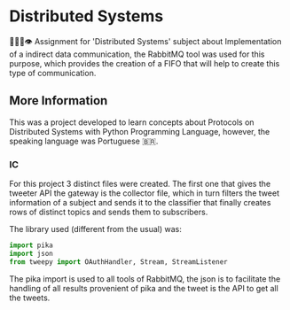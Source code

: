 # Distributed Systems
👨🏽‍💻👁 Assignment for 'Distributed Systems' subject about Implementation of a indirect data communication, the RabbitMQ tool was used for this purpose, which provides the creation of a FIFO that will help to create this type of communication.

## More Information
This was a project developed to learn concepts about Protocols on Distributed Systems with Python Programming Language, however, the speaking language was Portuguese 🇧🇷.

### IC
For this project 3 distinct files were created. The first one that gives the tweeter API the gateway is the collector file, which in turn filters the tweet information of a subject and sends it to the classifier that finally creates rows of distinct topics and sends them to subscribers.


The library used (different from the usual) was:
```python
import pika
import json
from tweepy import OAuthHandler, Stream, StreamListener
```

The pika import is used to all tools of RabbitMQ, the json is to facilitate the handling of all results provenient of pika and the tweet is the API to get all the tweets.